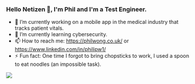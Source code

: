 ### Hello Netizen 👋, I'm Phil and I'm a Test Engineer.

- 🔭 I’m currently working on a mobile app in the medical industry that tracks patient vitals.
- 🌱 I’m currently learning cybersecurity.
- 📫 How to reach me: https://philwong.co.uk/ or https://www.linkedin.com/in/philipw1/
- ⚡ Fun fact: One time I forgot to bring chopsticks to work, I used a spoon to eat noodles (an impossible task).

<!--
**p2635/p2635** is a ✨ _special_ ✨ repository because its `README.md` (this file) appears on your GitHub profile.

Here are some ideas to get you started:

- 👯 I’m looking to collaborate on ...
- 🤔 I’m looking for help with ...
- 💬 Ask me about ...
-->

![](https://komarev.com/ghpvc/?username=p2635&style=for-the-badge)
